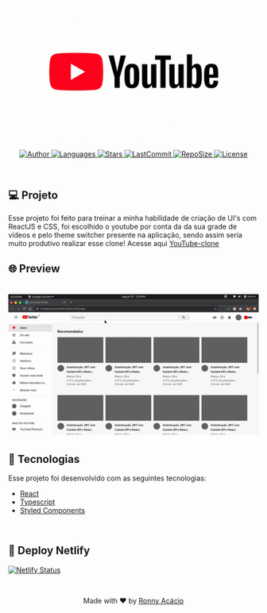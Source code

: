 <h1 align="center">
  <img alt="YouTubeClone" title="#delicinha" src=".github/youtube.jpg" width="500px" />
</h1>

<p align="center">
  <a href="https://github.com/ronnyacacio">
    <img alt="Author" src="https://img.shields.io/badge/author-ronnyacacio-f00?style=flat-square">
  </a>

  <a href="#">
    <img alt="Languages" src="https://img.shields.io/github/languages/count/ronnyacacio/youtube-clone?color=f00&style=flat-square">
  </a>

  <a href="https://github.com/ronnyacacio/youtube-clone/stargazers">
    <img alt="Stars" src="https://img.shields.io/github/stars/ronnyacacio/youtube-clone?color=f00&style=flat-square">
  </a>

  <a href="https://github.com/ronnyacacio/youtube-clone/commits/master">
    <img alt="LastCommit" src="https://img.shields.io/github/last-commit/ronnyacacio/youtube-clone?color=f00&style=flat-square">
  </a>

  <a href="#">
    <img alt="RepoSize" src="https://img.shields.io/github/repo-size/ronnyacacio/youtube-clone?color=f00&style=flat-square">
  </a>

  <a href="https://github.com/ronnyacacio/youtube-clone/blob/master/LICENSE.md">
    <img alt="License" src="https://img.shields.io/badge/license-MIT-brightgreen?color=f00&style=flat-square">
  </a>
</p>

<br />

## 💻 Projeto

Esse projeto foi feito para treinar a minha habilidade de criação de UI's com ReactJS e CSS, foi escolhido o youtube por conta da da sua grade de vídeos e pelo theme switcher presente na aplicação, sendo assim seria muito produtivo realizar esse clone! Acesse aqui [YouTube-clone](https://ronnyacacio-youtube-clone.netlify.app/)

## 🌐 Preview

<h1 align="center">
    <img src=".github/youtube.gif" />
</h1>

## 🚀 Tecnologias

Esse projeto foi desenvolvido com as seguintes tecnologias:

- [React](https://reactjs.org)
- [Typescript](https://www.typescriptlang.org/)
- [Styled Components](https://styled-components.com/)

<br />

## 🔨 Deploy Netlify

[![Netlify Status](https://api.netlify.com/api/v1/badges/df03d123-b197-4d32-a199-c74cae062799/deploy-status)](https://app.netlify.com/sites/ronnyacacio-youtube-clone/deploys)

<br />

<p align="center">
  Made with ❤ by <a href="https://www.linkedin.com/in/ronnyacacio/"> Ronny Acácio </a>
</p>
